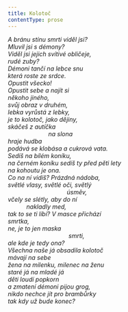 ```yaml
---
title: Kolotoč
contentType: prose
---
```


<section>

_A bránu stínu smrti viděl jsi?  
Mluvil jsi s démony?  
Viděl jsi jejich svítivé obličeje,  
rudé zuby?  
Démoni tančí na lebce snu  
která roste ze srdce.  
_Opustit všecko!_  
Opustit sebe a najít si  
někoho jiného,  
svůj obraz v druhém,  
lebka vyrůstá z lebky,  
je to kolotoč, jako dějiny,  
skáčeš z autíčka  
                        na slona  
hraje hudba  
podává se klobása a cukrová vata.  
Sedíš na bílém koníku,  
na černém koníku sedíš ty před pěti lety  
na kohoutu je ona.  
Co na ní vidíš? Prázdná nádoba,  
světlé vlasy, světlé oči, světlý  
                                   úsměv,  
včely se slétly, aby do ní  
           nakladly med,  
tak to se ti líbí? V masce přichází  
smrtka,  
ne, je to jen maska  
                                    smrti,  
ale kde je tedy ona?  
Všechna naše já obsadila kolotoč  
mávají na sebe  
žena na milenku, milenec na ženu  
staré já na mladé já  
děti loudí popkorn  
a zmatení démoni pijou grog,  
nikdo nechce jít pro brambůrky  
tak kdy už bude konec?_

</section>
